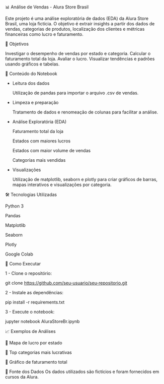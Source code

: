 📊 Análise de Vendas - Alura Store Brasil

Este projeto é uma análise exploratória de dados (EDA) da Alura Store Brasil, uma loja fictícia. O objetivo é extrair insights a partir dos dados de vendas, categorias de produtos, localização dos clientes e métricas financeiras como lucro e faturamento.

🧠 Objetivos

Investigar o desempenho de vendas por estado e categoria.
Calcular o faturamento total da loja.
Avaliar o lucro.
Visualizar tendências e padrões usando gráficos e tabelas.

📁 Conteúdo do Notebook
 
 - Leitura dos dados

   Utilização de pandas para importar o arquivo .csv de vendas.

 - Limpeza e preparação

   Tratamento de dados e renomeação de colunas para facilitar a análise.

 - Análise Exploratória (EDA)

   Faturamento total da loja

   Estados com maiores lucros

   Estados com maior volume de vendas

   Categorias mais vendidas

 - Visualizações

   Utilização de matplotlib, seaborn e plotly para criar gráficos de barras, mapas interativos e visualizações por categoria.

🛠️ Tecnologias Utilizadas

Python 3

Pandas

Matplotlib

Seaborn

Plotly

Google Colab

📌 Como Executar

1 - Clone o repositório:

git clone https://github.com/seu-usuario/seu-repositorio.git

2 - Instale as dependências:

pip install -r requirements.txt

3 - Execute o notebook:

jupyter notebook AluraStoreBr.ipynb

📈 Exemplos de Análises

📍 Mapa de lucro por estado

🛒 Top categorias mais lucrativas

💸 Gráfico de faturamento total

📎 Fonte dos Dados
Os dados utilizados são fictícios e foram fornecidos em cursos da Alura.

